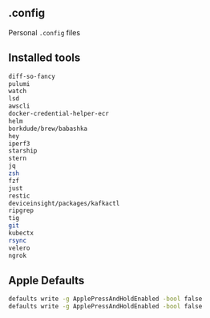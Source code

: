 ## .config

Personal `.config` files

## Installed tools

```bash
diff-so-fancy
pulumi
watch
lsd
awscli
docker-credential-helper-ecr
helm
borkdude/brew/babashka
hey
iperf3
starship
stern
jq
zsh
fzf
just
restic
deviceinsight/packages/kafkactl
ripgrep
tig
git
kubectx
rsync
velero
ngrok
```

## Apple Defaults

```bash
defaults write -g ApplePressAndHoldEnabled -bool false
defaults write -g ApplePressAndHoldEnabled -bool false
```
